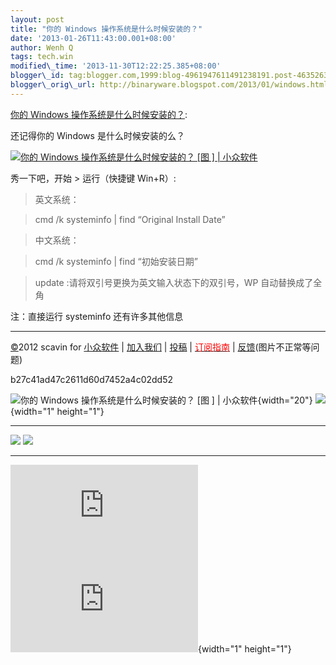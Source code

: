 ```yaml
--- 
layout: post 
title: "你的 Windows 操作系统是什么时候安装的？" 
date: '2013-01-26T11:43:00.001+08:00' 
author: Wenh Q
tags: tech.win
modified\_time: '2013-11-30T12:22:25.385+08:00' 
blogger\_id: tag:blogger.com,1999:blog-4961947611491238191.post-4635263350498707928
blogger\_orig\_url: http://binaryware.blogspot.com/2013/01/windows.html
--- 
```

[你的 Windows
操作系统是什么时候安装的？](http://www.appinn.com/systeminfo-installdate/):

还记得你的 Windows 是什么时候安装的么？

[![你的 Windows 操作系统是什么时候安装的？
[图
] |
小众软件](http://img3.appinn.com/images/201301/2013012212.png "你的 Windows 操作系统是什么时候安装的？[图] | 小众软件")](http://www.appinn.com/systeminfo-installdate/)

秀一下吧，开始 &gt; 运行（快捷键 Win+R）:


> 英文系统：

> cmd /k systeminfo | find “Original Install Date”

> 中文系统：

> cmd /k systeminfo | find “初始安装日期”

> update
> :请将双引号更换为英文输入状态下的双引号，WP 自动替换成了全角

注：直接运行 systeminfo 还有许多其他信息


------------------------------------------------------------------------

[©](http://www.appinn.com/copyright/?utm_source=feeds&utm_medium=copyright&utm_campaign=feeds "版权声明")2012
scavin for
[小众软件](http://www.appinn.com/?utm_source=feeds&utm_medium=appinn&utm_campaign=feeds "本文来自小众软件")
|
[加入我们](http://www.appinn.com/join-us/?utm_source=feeds&utm_medium=joinus&utm_campaign=feeds "加入小众软件")
|
[投稿](http://www.appinn.com/contribute/?utm_source=feeds&utm_medium=contribute&utm_campaign=feeds "给小众软件投稿")
| [<span
style="color: red;">订阅指南</span>](http://www.appinn.com/feeds-subscribe/?utm_source=feeds&utm_medium=feedsubscribe&utm_campaign=feeds "可以分类订阅小众，Windows/MAC/游戏")
| [反馈](http://appinn.wufoo.com/forms/eccae-aeeae/)(图片不正常等问题)

b27c41ad47c2611d60d7452a4c02dd52

![你的 Windows 操作系统是什么时候安装的？
[图
] |
小众软件](http://s33.sitemeter.com/meter.asp?site=s33appinn "你的 Windows 操作系统是什么时候安装的？[图] | 小众软件"){width="20"}
![](http://appinn.feedsportal.com/c/33935/f/615575/s/27c59ec6/mf.gif){width="1"
height="1"}


<div>

  ---------------------------------------------------------------------------------------------------------------------------------------------------------------------------------------------------------------------------------------------------------------------------------------------------------------------------------------- ---------------------------------------------------------------------------------------------------------------------------------------------------------------------------------------------------------------------------------------------------------------------------------------------------------------------------
  [![](http://res3.feedsportal.com/images/emailthis2.gif)](http://share.feedsportal.com/viral/sendEmail.cfm?lang=en&title=%E4%BD%A0%E7%9A%84+Windows+%E6%93%8D%E4%BD%9C%E7%B3%BB%E7%BB%9F%E6%98%AF%E4%BB%80%E4%B9%88%E6%97%B6%E5%80%99%E5%AE%89%E8%A3%85%E7%9A%84%EF%BC%9F&link=http%3A%2F%2Fwww.appinn.com%2Fsysteminfo-installdate%2F)   [![](http://res3.feedsportal.com/images/bookmark.gif)](http://res.feedsportal.com/viral/bookmark.cfm?title=%E4%BD%A0%E7%9A%84+Windows+%E6%93%8D%E4%BD%9C%E7%B3%BB%E7%BB%9F%E6%98%AF%E4%BB%80%E4%B9%88%E6%97%B6%E5%80%99%E5%AE%89%E8%A3%85%E7%9A%84%EF%BC%9F&link=http%3A%2F%2Fwww.appinn.com%2Fsysteminfo-installdate%2F)
  ---------------------------------------------------------------------------------------------------------------------------------------------------------------------------------------------------------------------------------------------------------------------------------------------------------------------------------------- ---------------------------------------------------------------------------------------------------------------------------------------------------------------------------------------------------------------------------------------------------------------------------------------------------------------------------

</div>





[![](http://da.feedsportal.com/r/151884684915/u/31/f/615575/c/33935/s/27c59ec6/a2.img)](http://da.feedsportal.com/r/151884684915/u/31/f/615575/c/33935/s/27c59ec6/a2.htm)![](http://pi.feedsportal.com/r/151884684915/u/31/f/615575/c/33935/s/27c59ec6/a2t.img){width="1"
height="1"}
